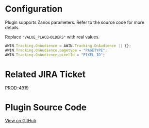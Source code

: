 
# Configuration

Plugin supports Zanox parameters. Refer to the source code for more
details.

Replace `"VALUE_PLACEHOLDERS"` with real values.


``` javascript
AWIN.Tracking.OnAudience = AWIN.Tracking.OnAudience || {};
AWIN.Tracking.OnAudience.pagetype = "PAGETYPE";
AWIN.Tracking.OnAudience.pixelId = "PIXEL_ID";
```




# Related JIRA Ticket

[PROD-4919](https://jira.awin.com/browse/PROD-4919)

# Plugin Source Code

[View on
GitHub](https://github.com/awin/awin-tracking/blob/master/web/thirdparty/onAudience.js)